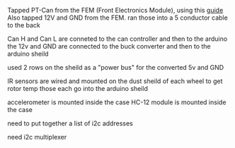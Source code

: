 Tapped PT-Can from the FEM (Front Electronics Module), using this [guide](https://f87.bimmerpost.com/forums/showthread.php?t=1722189)
Also tapped 12V and GND from the FEM.
ran those into a 5 conductor cable to the back

Can H and Can L are conneted to the can controller and then to the arduino
the 12v and GND are connected to the buck converter and then to the arduino sheild

used 2 rows on the sheild as a "power bus" for the converted 5v and GND

IR sensors are wired and mounted on the dust sheild of each wheel to get rotor temp
those each go into the arduino sheild

accelerometer is mounted inside the case
HC-12 module is mounted inside the case

need to put together a list of i2c addresses

need i2c multiplexer
